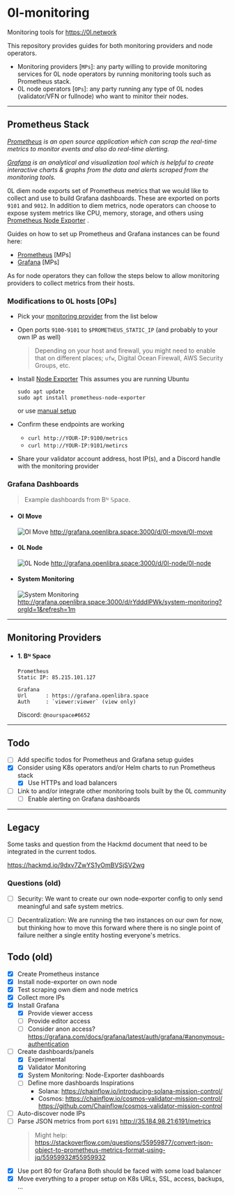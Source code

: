 # 0l-monitoring

Monitoring tools for https://0l.network

This repository provides guides for both monitoring providers and node operators.

- Monitoring providers [`MPs`]: any party willing to provide monitoring services for 0L node operators by running
  monitoring tools such as Prometheus stack.
- 0L node operators [`OPs`]: any party running any type of 0L nodes (validator/VFN or fullnode) who want to minitor
  their nodes.

---

## Prometheus Stack

_[Prometheus](https://prometheus.io/) is an open source application which can scrap the real-time metrics to monitor
events and also do real-time alerting._

_[Grafana](https://grafana.com/) is an analytical and visualization tool which is helpful to create interactive charts &
graphs from the data and alerts scraped from the monitoring tools._

0L diem node exports set of Prometheus metrics that we would like to collect and use to build Grafana dashboards. These
are exported on ports `9101` and `9012`. In addition to diem metrics, node operators can choose to expose system metrics
like CPU, memory, storage, and others using [Prometheus Node Exporter](https://prometheus.io/docs/guides/node-exporter/)
.

Guides on how to set up Prometheus and Grafana instances can be found here:

- [Prometheus](./prometheus/README.md) [MPs]
- [Grafana](./grafana/README.md) [MPs]

As for node operators they can follow the steps below to allow monitoring providers to collect metrics from their hosts.

### Modifications to 0L hosts [OPs]

- Pick your [monitoring provider](#monitoring-providers) from the list below

- Open ports `9100-9101` to `$PROMETHEUS_STATIC_IP` (and probably to your own IP as well)
  > Depending on your host and firewall, you might need to enable that on different places; `ufw`, Digital Ocean Firewall, AWS Security Groups, etc.

- Install [Node Exporter](https://prometheus.io/docs/guides/node-exporter/)
  This assumes you are running Ubuntu
  ```shell
  sudo apt update
  sudo apt install prometheus-node-exporter
  ```
  or use [manual setup](./prometheus/README.md#Manual-Node-Exporter-setup)

- Confirm these endpoints are working
  - `curl http://YOUR-IP:9100/metrics`
  - `curl http://YOUR-IP:9101/metircs`

- Share your validator account address, host IP(s), and a Discord handle with the monitoring provider

### Grafana Dashboards

> Example dashboards from Bᴺ 𝕊pace.

- #### Ol Move
  ![Ol Move](https://user-images.githubusercontent.com/1257310/168403899-4551bc69-a157-4bd8-a837-72b8e936cc2a.png)
  http://grafana.openlibra.space:3000/d/0l-move/0l-move

- #### 0L Node
  ![0L Node](https://user-images.githubusercontent.com/1257310/168404037-b405ffd7-6a5c-477e-8099-d9b74bd33b0e.png)
  http://grafana.openlibra.space:3000/d/0l-node/0l-node

- #### System Monitoring
  ![System Monitoring](https://i.imgur.com/sJrybQo.png)
  http://grafana.openlibra.space:3000/d/rYdddlPWk/system-monitoring?orgId=1&refresh=1m

---

## Monitoring Providers

- #### 1. Bᴺ 𝕊pace

  ```
  Prometheus
  Static IP: 85.215.101.127
  
  Grafana
  Url      : https://grafana.openlibra.space
  Auth     : `viewer:viewer` (view only)
  ```
  Discord: `@nourspace#6652`

---

## Todo

- [ ] Add specific todos for Prometheus and Grafana setup guides
- [x] Consider using K8s operators and/or Helm charts to run Prometheus stack
  - [x] Use HTTPs and load balancers
- [ ] Link to and/or integrate other monitoring tools built by the 0L community
  - [ ] Enable alerting on Grafana dashboards

---

## Legacy

Some tasks and question from the Hackmd document that need to be integrated in the current todos.

https://hackmd.io/9dxv7ZwYS1yOmBVSjSV2wg

### Questions (old)

- [ ] Security:
  We want to create our own node-exporter config to only send meaningful and safe system metrics.

- [ ] Decentralization:
  We are running the two instances on our own for now, but thinking how to move this forward where there is no single
  point of failure neither a single entity hosting everyone's metrics.

## Todo (old)

- [x] Create Prometheus instance
- [x] Install node-exporter on own node
- [x] Test scraping own diem and node metrics
- [x] Collect more IPs
- [x] Install Grafana
  - [x] Provide viewer access
  - [ ] Provide editor access
  - [ ] Consider anon access?
    https://grafana.com/docs/grafana/latest/auth/grafana/#anonymous-authentication
- [ ] Create dashboards/panels
  - [x] Experimental
  - [x] Validator Monitoring
  - [x] System Monitoring: Node-Exporter dashboards
  - [ ] Define more dashboards Inspirations
    - Solana: https://chainflow.io/introducing-solana-mission-control/
    - Cosmos: https://chainflow.io/cosmos-validator-mission-control/
      https://github.com/Chainflow/cosmos-validator-mission-control
- [ ] Auto-discover node IPs
- [ ] Parse JSON metrics from port `6191`
  http://35.184.98.21:6191/metrics
  > Might help: https://stackoverflow.com/questions/55959877/convert-json-object-to-prometheus-metrics-format-using-jq/55959932#55959932
- [x] Use port 80 for Grafana Both should be faced with some load balancer
- [x] Move everything to a proper setup on K8s URLs, SSL, access, backups, ...
